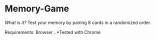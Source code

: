 # Memory-Game
*What is it?*
Test your memory by pairing 8 cards in a randomized order.

Requirements:
Browser
  ..*Tested with Chrome
